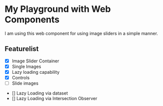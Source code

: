 # My Playground with Web Components
I am using this web component for using image sliders in a simple manner.

## Featurelist
- [x] Image Slider Container
- [x] Single Images
- [x] Lazy loading capability
- [x] Controls
- [ ] Slide images
- [] Lazy Loading via dataset
- [] Lazy Loading via Intersection Observer

